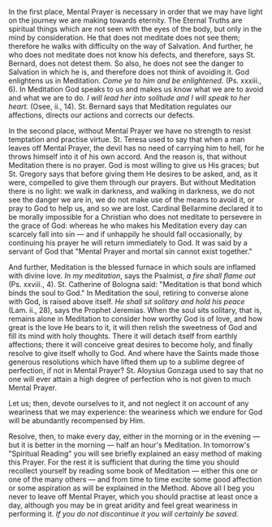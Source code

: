 
In the first place, Mental Prayer is necessary in order that we may have light on the journey we are making towards eternity. The Eternal Truths are spiritual things which are not seen with the eyes of the body, but only in the mind by consideration. He that does not meditate does not see them; therefore he walks with difficulty on the way of Salvation. And further, he who does not meditate does not know his defects, and therefore, says St. Bernard, does not detest them. So also, he does not see the danger to Salvation in which he is, and therefore does not think of avoiding it. God enlightens us in Meditation. *Come ye to him and be enlightened.* (Ps. xxxiii., 6). In Meditation God speaks to us and makes us know what we are to avoid and what we are to do. *I will lead her into solitude and I will speak to her heart.* (Osee, ii., 14). St. Bernard says that Meditation regulates our affections, directs our actions and corrects our defects.

In the second place, without Mental Prayer we have no strength to resist temptation and practise virtue. St. Teresa used to say that when a man leaves off Mental Prayer, the devil has no need of carrying him to hell, for he throws himself into it of his own accord. And the reason is, that without Meditation there is no prayer. God is most willing to give us His graces; but St. Gregory says that before giving them He desires to be asked, and, as it were, compelled to give them through our prayers. But without Meditation there is no light: we walk in darkness, and walking in darkness, we do not see the danger we are in, we do not make use of the means to avoid it, or pray to God to help us, and so we are lost. Cardinal Bellarmine declared it to be morally impossible for a Christian who does not meditate to persevere in the grace of God: whereas he who makes his Meditation every day can scarcely fall into sin — and if unhappily he should fall occasionally, by continuing his prayer he will return immediately to God. It was said by a servant of God that \"Mental Prayer and mortal sin cannot exist together.\"

And further, Meditation is the blessed furnace in which souls are inflamed with divine love. *In my meditation*, says the Psalmist, *a fire shall flame out* (Ps. xxviii., 4). St. Catherine of Bologna said: \"Meditation is that bond which binds the soul to God.\" In Meditation the soul, retiring to converse alone with God, is raised above itself. *He shall sit solitary and hold his peace* (Lam. ii., 28), says the Prophet Jeremias. When the soul sits solitary, that is, remains alone in Meditation to consider how worthy God is of love, and how great is the love He bears to it, it will then relish the sweetness of God and fill its mind with holy thoughts. There it will detach itself from earthly affections; there it will conceive great desires to become holy, and finally resolve to give itself wholly to God. And where have the Saints made those generous resolutions which have lifted them up to a sublime degree of perfection, if not in Mental Prayer? St. Aloysius Gonzaga used to say that no one will ever attain a high degree of perfection who is not given to much Mental Prayer.

Let us; then, devote ourselves to it, and not neglect it on account of any weariness that we may experience: the weariness which we endure for God will be abundantly recompensed by Him.

Resolve, then, to make every day, either in the morning or in the evening — but it is better in the morning — half an hour\'s Meditation. In tomorrow\'s \"Spiritual Reading\" you will see briefly explained an easy method of making this Prayer. For the rest it is sufficient that during the time you should recollect yourself by reading some book of Meditation — either this one or one of the many others — and from time to time excite some good affection or some aspiration as will be explained in the Method. Above all I beg you never to leave off Mental Prayer, which you should practise at least once a day, although you may be in great aridity and feel great weariness in performing it. *If you do not discontinue it you will certainly be saved.*

